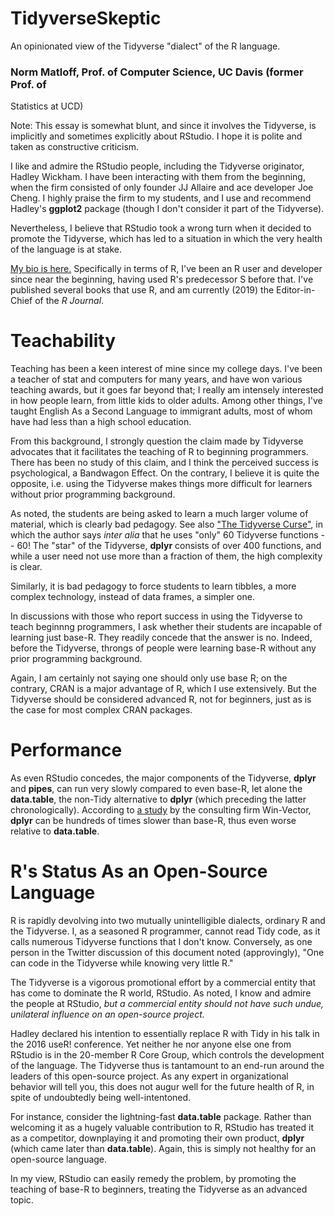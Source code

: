 # TidyverseSkeptic
An opinionated view of the Tidyverse "dialect" of the R language.

### Norm Matloff, Prof. of Computer Science, UC Davis (former Prof. of
Statistics at UCD)


Note:  This essay is somewhat blunt, and since it involves the
Tidyverse, is implicitly and sometimes explicitly about RStudio. I hope
it is polite and taken as constructive criticism.  

I like and admire the RStudio people, including the Tidyverse
originator, Hadley Wickham.  I have been interacting with them from the
beginning, when the firm consisted of only founder JJ Allaire and ace
developer Joe Cheng.  I highly praise the firm to my students, and I use
and recommend Hadley's **ggplot2** package (though I don't consider it
part of the Tidyverse).

Nevertheless, I believe that RStudio took a wrong turn when it decided
to promote the Tidyverse, which has led to a situation in which the very
health of the language is at stake.

[My bio is here.](http://heather.cs.ucdavis.edu/matloff.html)
Specifically in terms of R, I've been an R user and developer since near the 
beginning, having used R's predecessor S before that.  I've 
published several books that use R, and am currently (2019) the Editor-in-
Chief of the *R Journal*.

# Teachability

Teaching has been a keen interest of mine since my college days.
I've been a teacher of stat and computers for many years, and have
won various teaching awards, but it goes far beyond that; I really am
intensely interested in how people learn, from little kids to older
adults.  Among other things, I've taught English As a Second Language to
immigrant adults, most of whom have had less than a high school
education.

From this background, I strongly question the claim made 
by Tidyverse advocates that it facilitates the teaching
of R to beginning programmers.  There has been no study of this claim,
and I think the perceived success is psychological, a Bandwagon Effect.
On the contrary, I believe it is quite the opposite, i.e. using the
Tidyverse makes things more difficult for learners without prior
programming background.  

As noted, the students are being asked to learn a much larger volume of
material, which is clearly bad pedagogy.  See also ["The Tidyverse
Curse"](https://www.r-bloggers.com/the-tidyverse-curse), in which the
author says *inter alia* that he uses "only" 60 Tidyverse functions --
60!  The "star" of the Tidyverse, **dplyr** consists of over 400
functions, and while a user need not use more than a fraction of them,
the high complexity is clear.

Similarly, it is bad pedagogy to force students to learn tibbles, a
more complex technology, instead of data frames, a simpler one.

In discussions with those who report success in using the Tidyverse to
teach beginnng programmers, I ask whether their students are incapable
of learning just base-R.  They readily concede that the answer is no.
Indeed, before the Tidyverse, throngs of people were learning base-R
without any prior programming background.

Again, I am certainly not saying one should only use base R; on the
contrary, CRAN is a major advantage of R, which I use extensively.
But the Tidyverse should be considered advanced R, not for beginners,
just as is the case for most complex CRAN packages.

# Performance

As even RStudio concedes, the major components of the Tidyverse,
**dplyr** and **pipes**, can run very slowly compared to even base-R,
let alone the **data.table**, the non-Tidy alternative to **dplyr**
(which preceding the latter chronologically).  According to [a
study](http://www.win-vector.com/blog/2019/05/timing-working-with-a-row-or-a-column-from-a-data-frame/)
by the consulting firm Win-Vector, **dplyr** can be hundreds of times
slower than base-R, thus even worse relative to **data.table**.

# R's Status As an Open-Source Language

R is rapidly devolving into two mutually unintelligible
dialects, ordinary R and the Tidyverse.  I, as a seasoned R programmer,
cannot read Tidy code, as it calls numerous Tidyverse functions that I
don't know.  Conversely, as one person in the Twitter discussion of this
document noted (approvingly), "One can code in the Tidyverse while
knowing very little R."

The Tidyverse is a vigorous promotional effort by a commercial entity
that has come to dominate the R world, RStudio.  As noted, I know and
admire the people at RStudio, *but a commercial entity should not have
such undue, unilateral influence on an open-source project.*  

Hadley declared his intention to essentially replace R with Tidy in his
talk in the 2016 useR! conference.  Yet neither he nor anyone else
one from RStudio is in the 20-member R Core Group, which controls the
development of the language.  The Tidyverse thus is tantamount to an
end-run around the leaders of this open-source project.  As any expert in
organizational behavior will tell you, this does not augur well for the
future health of R, in spite of undoubtedly being well-intentoned.

For instance, consider the lightning-fast **data.table** package. Rather
than welcoming it as a hugely valuable contribution to R, RStudio has
treated it as a competitor, downplaying it and promoting their own
product, **dplyr** (which came later than **data.table**).  Again,
this is simply not healthy for an open-source language.

In my view, RStudio can easily remedy the problem, by promoting the
teaching of base-R to beginners, treating the Tidyverse as an advanced
topic.
